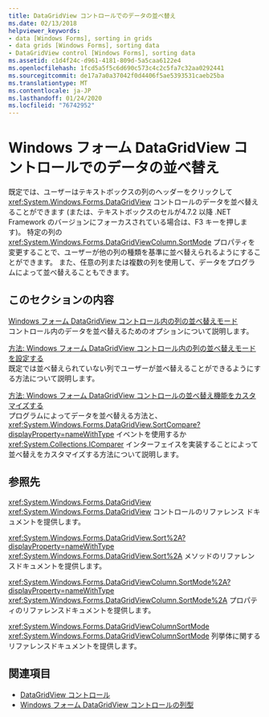 ```yaml
---
title: DataGridView コントロールでのデータの並べ替え
ms.date: 02/13/2018
helpviewer_keywords:
- data [Windows Forms], sorting in grids
- data grids [Windows Forms], sorting data
- DataGridView control [Windows Forms], sorting data
ms.assetid: c1d4f24c-d961-4181-809d-5a5caa6122e4
ms.openlocfilehash: 1fcd5a5f5c6d690c573c4c2c5fa7c32aa0292441
ms.sourcegitcommit: de17a7a0a37042f0d4406f5ae5393531caeb25ba
ms.translationtype: MT
ms.contentlocale: ja-JP
ms.lasthandoff: 01/24/2020
ms.locfileid: "76742952"
---
```

# <a name="sorting-data-in-the-windows-forms-datagridview-control"></a>Windows フォーム DataGridView コントロールでのデータの並べ替え

既定では、ユーザーはテキストボックスの列のヘッダーをクリックして <xref:System.Windows.Forms.DataGridView> コントロールのデータを並べ替えることができます (または、テキストボックスのセルが4.7.2 以降 .NET Framework のバージョンにフォーカスされている場合は、F3 キーを押します)。 特定の列の <xref:System.Windows.Forms.DataGridViewColumn.SortMode> プロパティを変更することで、ユーザーが他の列の種類を基準に並べ替えられるようにすることができます。 また、任意の列または複数の列を使用して、データをプログラムによって並べ替えることもできます。

## <a name="in-this-section"></a>このセクションの内容

[Windows フォーム DataGridView コントロール内の列の並べ替えモード](column-sort-modes-in-the-windows-forms-datagridview-control.md)  
コントロール内のデータを並べ替えるためのオプションについて説明します。

[方法: Windows フォーム DataGridView コントロール内の列の並べ替えモードを設定する](set-the-sort-modes-for-columns-wf-datagridview-control.md)  
既定では並べ替えられていない列でユーザーが並べ替えることができるようにする方法について説明します。

[方法: Windows フォーム DataGridView コントロールの並べ替え機能をカスタマイズする](how-to-customize-sorting-in-the-windows-forms-datagridview-control.md)  
プログラムによってデータを並べ替える方法と、<xref:System.Windows.Forms.DataGridView.SortCompare?displayProperty=nameWithType> イベントを使用するか <xref:System.Collections.IComparer> インターフェイスを実装することによって並べ替えをカスタマイズする方法について説明します。

## <a name="reference"></a>参照先

<xref:System.Windows.Forms.DataGridView>  
<xref:System.Windows.Forms.DataGridView> コントロールのリファレンス ドキュメントを提供します。  

<xref:System.Windows.Forms.DataGridView.Sort%2A?displayProperty=nameWithType>  
<xref:System.Windows.Forms.DataGridView.Sort%2A> メソッドのリファレンスドキュメントを提供します。

<xref:System.Windows.Forms.DataGridViewColumn.SortMode%2A?displayProperty=nameWithType>  
<xref:System.Windows.Forms.DataGridViewColumn.SortMode%2A> プロパティのリファレンスドキュメントを提供します。

<xref:System.Windows.Forms.DataGridViewColumnSortMode>  
<xref:System.Windows.Forms.DataGridViewColumnSortMode> 列挙体に関するリファレンスドキュメントを提供します。

## <a name="see-also"></a>関連項目

- [DataGridView コントロール](datagridview-control-windows-forms.md)
- [Windows フォーム DataGridView コントロールの列型](column-types-in-the-windows-forms-datagridview-control.md)
